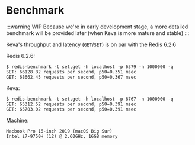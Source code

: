 # Benchmark

:::warning WIP
Because we're in early development stage, a more detailed benchmark will be provided later (when Keva is more mature and stable)
:::

Keva's throughput and latency (`GET`/`SET`) is on par with the Redis 6.2.6

Redis 6.2.6:

```
$ redis-benchmark -t set,get -h localhost -p 6379 -n 1000000 -q
SET: 66128.82 requests per second, p50=0.351 msec
GET: 68662.45 requests per second, p50=0.367 msec
```

Keva:
```
$ redis-benchmark -t set,get -h localhost -p 6767 -n 1000000 -q
SET: 65312.52 requests per second, p50=0.391 msec
GET: 65703.02 requests per second, p50=0.391 msec
```

Machine:
```
Macbook Pro 16-inch 2019 (macOS Big Sur)
Intel i7-9750H (12) @ 2.60GHz, 16GB memory
```

